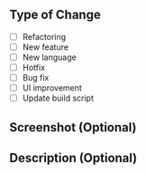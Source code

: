 ## Type of Change
- [ ] Refactoring
- [ ] New feature
- [ ] New language
- [ ] Hotfix
- [ ] Bug fix
- [ ] UI improvement
- [ ] Update build script
## Screenshot (Optional)
<!--[Provide a Screenshot explanation of the changes you have made. Include the reasons behind these changes and any relevant context. Link any related issues.]-->
## Description (Optional)
<!--[Provide a detailed explanation of the changes you have made. Include the reasons behind these changes and any relevant context. Link any related issues.]-->